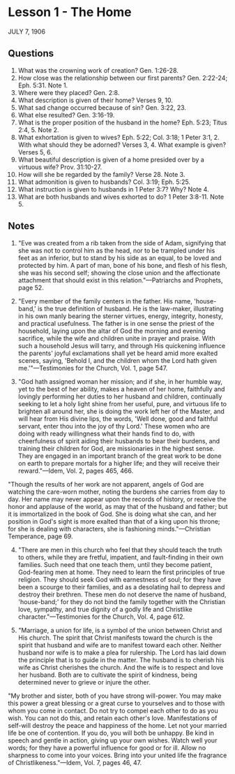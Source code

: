 # Lesson 1 - The Home

JULY 7, 1906

## Questions

1. What was the crowning work of creation? Gen. 1:26-28.
2. How close was the relationship between our first parents? Gen. 2:22-24; Eph. 5:31. Note 1.
3. Where were they placed? Gen. 2:8.
4. What description is given of their home? Verses 9, 10.
5. What sad change occurred because of sin? Gen. 3:22, 23.
6. What else resulted? Gen. 3:16-19.
7. What is the proper position of the husband in the home? Eph. 5:23; Titus 2:4, 5. Note 2.
8. What exhortation is given to wives? Eph. 5:22; Col. 3:18; 1 Peter 3:1, 2. With what should they be adorned? Verses 3, 4. What example is given? Verses 5, 6.
9. What beautiful description is given of a home presided over by a virtuous wife? Prov. 31:10-27.
10. How will she be regarded by the family? Verse 28. Note 3.
11. What admonition is given to husbands? Col. 3:19; Eph. 5:25.
12. What instruction is given to husbands in 1 Peter 3:7? Why? Note 4.
13. What are both husbands and wives exhorted to do? 1 Peter 3:8-11. Note 5.

## Notes

1. "Eve was created from a rib taken from the side of Adam, signifying that she was not to control him as the head, nor to be trampled under his feet as an inferior, but to stand by his side as an equal, to be loved and protected by him. A part of man, bone of his bone, and flesh of his flesh, she was his second self; showing the close union and the affectionate attachment that should exist in this relation."—Patriarchs and Prophets, page 52.

2. "Every member of the family centers in the father. His name, 'house-band,' is the true definition of husband. He is the law-maker, illustrating in his own manly bearing the sterner virtues, energy, integrity, honesty, and practical usefulness. The father is in one sense the priest of the household, laying upon the altar of God the morning and evening sacrifice, while the wife and children unite in prayer and praise. With such a household Jesus will tarry, and through His quickening influence the parents' joyful exclamations shall yet be heard amid more exalted scenes, saying, 'Behold I, and the children whom the Lord hath given me.'"—Testimonies for the Church, Vol. 1, page 547.

3. "God hath assigned woman her mission; and if she, in her humble way, yet to the best of her ability, makes a heaven of her home, faithfully and lovingly performing her duties to her husband and children, continually seeking to let a holy light shine from her useful, pure, and virtuous life to brighten all around her, she is doing the work left her of the Master, and will hear from His divine lips, the words, 'Well done, good and faithful servant, enter thou into the joy of thy Lord.' These women who are doing with ready willingness what their hands find to do, with cheerfulness of spirit aiding their husbands to bear their burdens, and training their children for God, are missionaries in the highest sense. They are engaged in an important branch of the great work to be done on earth to prepare mortals for a higher life; and they will receive their reward."—Idem, Vol. 2, pages 465, 466.

"Though the results of her work are not apparent, angels of God are watching the care-worn mother, noting the burdens she carries from day to day. Her name may never appear upon the records of history, or receive the honor and applause of the world, as may that of the husband and father; but it is immortalized in the book of God. She is doing what she can, and her position in God's sight is more exalted than that of a king upon his throne; for she is dealing with characters, she is fashioning minds."—Christian Temperance, page 69.

4. "There are men in this church who feel that they should teach the truth to others, while they are fretful, impatient, and fault-finding in their own families. Such need that one teach them, until they become patient, God-fearing men at home. They need to learn the first principles of true religion. They should seek God with earnestness of soul; for they have been a scourge to their families, and as a desolating hail to depress and destroy their brethren. These men do not deserve the name of husband, 'house-band;' for they do not bind the family together with the Christian love, sympathy, and true dignity of a godly life and Christlike character."—Testimonies for the Church, Vol. 4, page 612.

5. "Marriage, a union for life, is a symbol of the union between Christ and His church. The spirit that Christ manifests toward the church is the spirit that husband and wife are to manifest toward each other. Neither husband nor wife is to make a plea for rulership. The Lord has laid down the principle that is to guide in the matter. The husband is to cherish his wife as Christ cherishes the church. And the wife is to respect and love her husband. Both are to cultivate the spirit of kindness, being determined never to grieve or injure the other.

"My brother and sister, both of you have strong will-power. You may make this power a great blessing or a great curse to yourselves and to those with whom you come in contact. Do not try to compel each other to do as you wish. You can not do this, and retain each other's love. Manifestations of self-will destroy the peace and happiness of the home. Let not your married life be one of contention. If you do, you will both be unhappy. Be kind in speech and gentle in action, giving up your own wishes. Watch well your words; for they have a powerful influence for good or for ill. Allow no sharpness to come into your voices. Bring into your united life the fragrance of Christlikeness."—Idem, Vol. 7, pages 46, 47.
